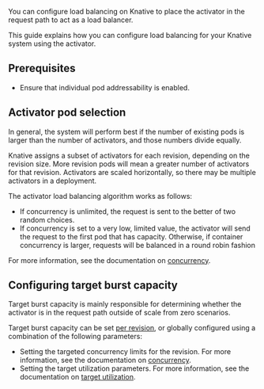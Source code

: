 You can configure load balancing on Knative to place the activator in the request path to act as a load balancer.

This guide explains how you can configure load balancing for your Knative system using the activator.

## Prerequisites
- Ensure that individual pod addressability is enabled.

## Activator pod selection
In general, the system will perform best if the number of existing pods is larger than the number of activators, and those numbers divide equally.
<!--TODO: Add better documentation about what the activator is; explain the components of load balancing; maybe add a diagram-->
Knative assigns a subset of activators for each revision, depending on the revision size. More revision pods will mean a greater number of activators for that revision. Activators are scaled horizontally, so there may be multiple activators in a deployment.

The activator load balancing algorithm works as follows:
- If concurrency is unlimited, the request is sent to the better of two random choices.
- If concurrency is set to a very low, limited value, the activator will send the request to the first pod that has capacity. Otherwise, if container concurrency is larger, requests will be balanced in a round robin fashion
<!--TODO: Still think we need to better explain what's low vs a large value here-->
For more information, see the documentation on [concurrency](../../serving/autoscaling/concurrency.md).

## Configuring target burst capacity

Target burst capacity is mainly responsible for determining whether the activator is in the request path outside of scale from zero scenarios.

Target burst capacity can be set [per revision](./target-burst-capacity.md), or globally configured using a combination of the following parameters:

* Setting the targeted concurrency limits for the revision. For more information, see the documentation on [concurrency](../../serving/autoscaling/concurrency.md).
* Setting the target utilization parameters. For more information, see the documentation on [target utilization](../../serving/autoscaling/concurrency.md#target-utilization).

<!-- TODO: Move global vs revision level config information out of autoscaling and up to a higher level doc about configmaps, etc.
Add section that walks through configuring load balancing globally-->
